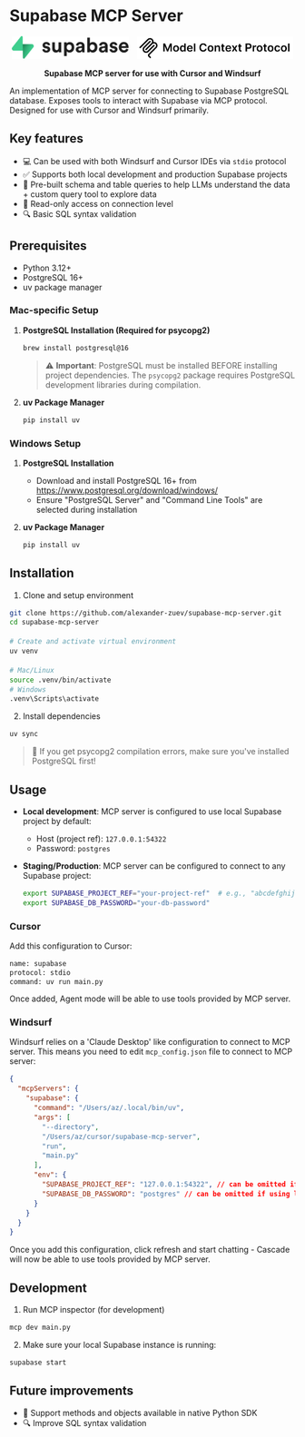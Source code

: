 # Supabase MCP Server

<p align="center">
  <picture>
    <source media="(prefers-color-scheme: dark)" srcset="assets/supabase/supabase-dark.svg" />
    <source media="(prefers-color-scheme: light)" srcset="assets/supabase/supabase-light.svg" />
    <img alt="Supabase" src="assets/supabase/supabase-light.svg" height="40" />
  </picture>
  &nbsp;&nbsp;
  <picture>
    <source media="(prefers-color-scheme: dark)" srcset="assets/mcp/mcp-dark.svg" />
    <source media="(prefers-color-scheme: light)" srcset="assets/mcp/mcp-light.svg" />
    <img alt="MCP" src="assets/mcp/mcp-light.svg" height="40" />
  </picture>
</p>

<p align="center">
  <strong>Supabase MCP server for use with Cursor and Windsurf</strong>
</p>

An implementation of MCP server for connecting to Supabase PostgreSQL database. Exposes tools to interact with Supabase via MCP protocol. Designed for use with Cursor and Windsurf primarily.

## Key features
- 💻 Can be used with both Windsurf and Cursor IDEs via `stdio` protocol
- ✅ Supports both local development and production Supabase projects
- 🤑 Pre-built schema and table queries to help LLMs understand the data + custom query tool to explore data
- 🔐 Read-only access on connection level
- 🔍 Basic SQL syntax validation


## Prerequisites
- Python 3.12+
- PostgreSQL 16+
- uv package manager

### Mac-specific Setup
1. **PostgreSQL Installation (Required for psycopg2)**
   ```bash
   brew install postgresql@16
   ```
   > ⚠️ **Important**: PostgreSQL must be installed BEFORE installing project dependencies. The `psycopg2` package requires PostgreSQL development libraries during compilation.

2. **uv Package Manager**
   ```bash
   pip install uv
   ```

### Windows Setup
1. **PostgreSQL Installation**
   - Download and install PostgreSQL 16+ from https://www.postgresql.org/download/windows/
   - Ensure "PostgreSQL Server" and "Command Line Tools" are selected during installation

2. **uv Package Manager**
   ```bash
   pip install uv
   ```

## Installation

1. Clone and setup environment
```bash
git clone https://github.com/alexander-zuev/supabase-mcp-server.git
cd supabase-mcp-server

# Create and activate virtual environment
uv venv

# Mac/Linux
source .venv/bin/activate
# Windows
.venv\Scripts\activate
```

2. Install dependencies
```bash
uv sync
```
> 📝 If you get psycopg2 compilation errors, make sure you've installed PostgreSQL first!

## Usage

- **Local development**: MCP server is configured to use local Supabase project by default:
    - Host (project ref): `127.0.0.1:54322` 
    - Password: `postgres`

- **Staging/Production**: MCP server can be configured to connect to any Supabase project:
    ```bash
    export SUPABASE_PROJECT_REF="your-project-ref"  # e.g., "abcdefghijklm"
    export SUPABASE_DB_PASSWORD="your-db-password"
    ```

### Cursor
Add this configuration to Cursor:
```
name: supabase
protocol: stdio
command: uv run main.py
```
Once added, Agent mode will be able to use tools provided by MCP server.



### Windsurf
Windsurf relies on a 'Claude Desktop' like configuration to connect to MCP server. This means you need to edit `mcp_config.json` file to connect to MCP server:

```json
{
  "mcpServers": {
    "supabase": {
      "command": "/Users/az/.local/bin/uv",
      "args": [
        "--directory",
        "/Users/az/cursor/supabase-mcp-server",
        "run",
        "main.py"
      ],
      "env": {
        "SUPABASE_PROJECT_REF": "127.0.0.1:54322", // can be omitted if using local development, required for staging/production
        "SUPABASE_DB_PASSWORD": "postgres" // can be omitted if using local development, required for staging/production
      }
    }
  }
}
```
Once you add this configuration, click refresh and start chatting - Cascade will now be able to use tools provided by MCP server.


## Development

1. Run MCP inspector (for development)
```bash
mcp dev main.py
```

2. Make sure your local Supabase instance is running:
```bash
supabase start
```



## Future improvements
- 🐍 Support methods and objects available in native Python SDK 
- 🔍 Improve SQL syntax validation






